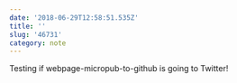 ```yaml
---
date: '2018-06-29T12:58:51.535Z'
title: ''
slug: '46731'
category: note
---
```

Testing if webpage-micropub-to-github is going to Twitter!
